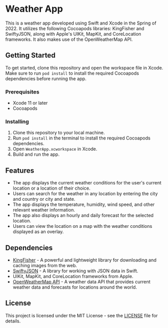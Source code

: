 # Weather App

This is a weather app developed using Swift and Xcode in the Spring of 2022. It utilizes the following Cocoapods libraries: KingFisher and SwiftyJSON, along with Apple's UIKit, MapKit, and CoreLocation frameworks. It also makes use of the OpenWeatherMap API.

## Getting Started

To get started, clone this repository and open the workspace file in Xcode. Make sure to run `pod install` to install the required Cocoapods dependencies before running the app.

### Prerequisites

- Xcode 11 or later
- Cocoapods

### Installing

1. Clone this repository to your local machine.
2. Run `pod install` in the terminal to install the required Cocoapods dependencies.
3. Open `WeatherApp.xcworkspace` in Xcode.
4. Build and run the app.

## Features

- The app displays the current weather conditions for the user's current location or a location of their choice.
- Users can search for the weather in any location by entering the city and country or city and state.
- The app displays the temperature, humidity, wind speed, and other relevant weather information.
- The app also displays an hourly and daily forecast for the selected location.
- Users can view the location on a map with the weather conditions displayed as an overlay.

## Dependencies

- [KingFisher](https://github.com/onevcat/Kingfisher) - A powerful and lightweight library for downloading and caching images from the web.
- [SwiftyJSON](https://github.com/SwiftyJSON/SwiftyJSON) - A library for working with JSON data in Swift.
- UIKit, MapKit, and CoreLocation frameworks from Apple.
- [OpenWeatherMap API](https://openweathermap.org/api) - A weather data API that provides current weather data and forecasts for locations around the world.

## License

This project is licensed under the MIT License - see the [LICENSE](LICENSE) file for details.
